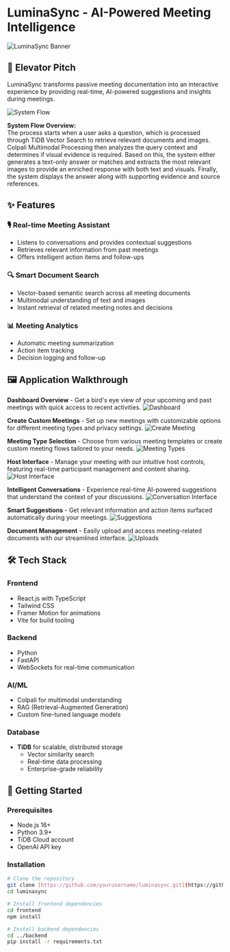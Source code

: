 # LuminaSync - AI-Powered Meeting Intelligence

![LuminaSync Banner](./assets/dashboard.PNG)

## 🚀 Elevator Pitch
LuminaSync transforms passive meeting documentation into an interactive experience by providing real-time, AI-powered suggestions and insights during meetings.

![System Flow](./assets/flow_chart.png)

**System Flow Overview:**  
The process starts when a user asks a question, which is processed through TiDB Vector Search to retrieve relevant documents and images. Colpali Multimodal Processing then analyzes the query context and determines if visual evidence is required. Based on this, the system either generates a text-only answer or matches and extracts the most relevant images to provide an enriched response with both text and visuals. Finally, the system displays the answer along with supporting evidence and source references.


## ✨ Features

### 🎙️ Real-time Meeting Assistant
- Listens to conversations and provides contextual suggestions
- Retrieves relevant information from past meetings
- Offers intelligent action items and follow-ups

### 🔍 Smart Document Search
- Vector-based semantic search across all meeting documents
- Multimodal understanding of text and images
- Instant retrieval of related meeting notes and decisions

### 📊 Meeting Analytics
- Automatic meeting summarization
- Action item tracking
- Decision logging and follow-up

## 🖼️ Application Walkthrough



**Dashboard Overview** - Get a bird's eye view of your upcoming and past meetings with quick access to recent activities. ![Dashboard](./assets/dashboard.PNG)

**Create Custom Meetings** - Set up new meetings with customizable options for different meeting types and privacy settings. ![Create Meeting](./assets/creating_room.PNG)

**Meeting Type Selection** - Choose from various meeting templates or create custom meeting flows tailored to your needs. ![Meeting Types](./assets/type_of_meeting.PNG)

**Host Interface** - Manage your meeting with our intuitive host controls, featuring real-time participant management and content sharing. ![Host Interface](./assets/host_meeting_interface.jpg)

**Intelligent Conversations** - Experience real-time AI-powered suggestions that understand the context of your discussions. ![Conversation Interface](./assets/listening_conversations.jpg)

**Smart Suggestions** - Get relevant information and action items surfaced automatically during your meetings. ![Suggestions](./assets/suggestion_answers.jpg)

**Document Management** - Easily upload and access meeting-related documents with our streamlined interface. ![Uploads](./assets/uploads.PNG)

## 🛠️ Tech Stack

### Frontend
- React.js with TypeScript
- Tailwind CSS
- Framer Motion for animations
- Vite for build tooling

### Backend
- Python
- FastAPI
- WebSockets for real-time communication

### AI/ML
- Colpali for multimodal understanding
- RAG (Retrieval-Augmented Generation)
- Custom fine-tuned language models

### Database
- **TiDB** for scalable, distributed storage
  - Vector similarity search
  - Real-time data processing
  - Enterprise-grade reliability

## 🚀 Getting Started

### Prerequisites
- Node.js 16+
- Python 3.9+
- TiDB Cloud account
- OpenAI API key

### Installation
```bash
# Clone the repository
git clone [https://github.com/yourusername/luminasync.git](https://github.com/yourusername/luminasync.git)
cd luminasync

# Install frontend dependencies
cd frontend
npm install

# Install backend dependencies
cd ../backend
pip install -r requirements.txt
